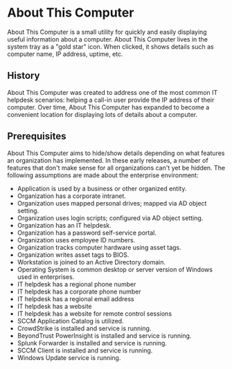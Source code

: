 # About This Computer
About This Computer is a small utility for quickly and easily displaying useful information about a computer.
About This Computer lives in the system tray as a "gold star" icon. When clicked, it shows details such as computer name, IP address, uptime, etc.

## History
About This Computer was created to address one of the most common IT helpdesk scenarios: helping a call-in user provide the IP address of their computer. Over time, About This Computer has expanded to become a convenient location for displaying lots of details about a computer.

## Prerequisites
About This Computer aims to hide/show details depending on what features an organization has implemented. In these early releases, a number of features that don't make sense for all organizations can't yet be hidden.
The following assumptions are made about the enterprise environment:
* Application is used by a business or other organized entity.
* Organization has a corporate intranet.
* Organization uses mapped personal drives; mapped via AD object setting.
* Organization uses login scripts; configured via AD object setting.
* Organization has an IT helpdesk.
* Organization has a password self-service portal.
* Organization uses employee ID numbers.
* Organization tracks computer hardware using asset tags.
* Organization writes asset tags to BIOS.
* Workstation is joined to an Active Directory domain.
* Operating System is common desktop or server version of Windows used in enterprises.
* IT helpdesk has a regional phone number
* IT helpdesk has a corporate phone number
* IT helpdesk has a regional email address
* IT helpdesk has a website
* IT helpdesk has a website for remote control sessions
* SCCM Application Catalog is utilized.
* CrowdStrike is installed and service is running.
* BeyondTrust PowerInsight is installed and service is running.
* Splunk Forwarder is installed and service is running.
* SCCM Client is installed and service is running.
* Windows Update service is running.